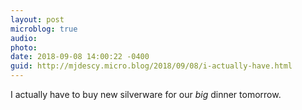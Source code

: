 ```yaml
---
layout: post
microblog: true
audio: 
photo: 
date: 2018-09-08 14:00:22 -0400
guid: http://mjdescy.micro.blog/2018/09/08/i-actually-have.html
---
```

I actually have to buy new silverware for our _big_ dinner tomorrow.
